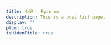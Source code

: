 ```yaml
---
title: 小记 | Ryan uo
description: This is a post list page.
display: ''
plum: true
isHidenTitle: true
---
```


<ListPosts />
